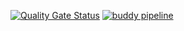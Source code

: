 [![Quality Gate Status](https://sonarcloud.io/api/project_badges/measure?project=bikashnpanda_bikashnpanda.github.io&metric=alert_status)](https://sonarcloud.io/dashboard?id=bikashnpanda_bikashnpanda.github.io)
[![buddy pipeline](https://app.buddy.works/sbcfindercicd/my-resume-website-3/pipelines/pipeline/240802/badge.svg?token=d3eaf81c74513fdab84bba0da5e63773a0fc41051320c4255194013669c6edb6 "buddy pipeline")](https://app.buddy.works/sbcfindercicd/my-resume-website-3/pipelines/pipeline/240802)
